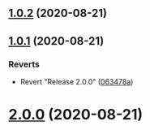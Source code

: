 ## [1.0.2](https://github.com/dmitry-prohorov/gh-actions-play/compare/v1.0.1...v1.0.2) (2020-08-21)

## [1.0.1](https://github.com/dmitry-prohorov/gh-actions-play/compare/v2.0.0...v1.0.1) (2020-08-21)


### Reverts

* Revert "Release 2.0.0" ([063478a](https://github.com/dmitry-prohorov/gh-actions-play/commit/063478adc7602cc589ee12f0aa404288e7950a63))



# [2.0.0](https://github.com/dmitry-prohorov/gh-actions-play/compare/v2.0.0...v1.0.1) (2020-08-21)

